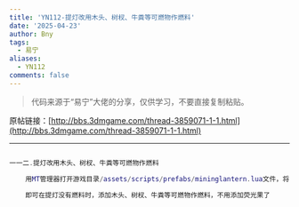 ```yaml
---
title: 'YN112-提灯改用木头、树杈、牛粪等可燃物作燃料'
date: '2025-04-23'
author: Bny
tags:
  - 易宁
aliases:
  - YN112
comments: false
---
```


> 代码来源于“易宁”大佬的分享，仅供学习，不要直接复制粘贴。

原帖链接：[http://bbs.3dmgame.com/thread-3859071-1-1.html](http://bbs.3dmgame.com/thread-3859071-1-1.html)

---

```lua  

一一二.提灯改用木头、树杈、牛粪等可燃物作燃料	用MT管理器打开游戏目录/assets/scripts/prefabs/mininglantern.lua文件，将inst.components.fueled.fueltype = "CAVE"替换为--inst.components.fueled.fueltype = "CAVE"	即可在提灯没有燃料时，添加木头、树杈、牛粪等可燃物作燃料，不用添加荧光果了

```  

